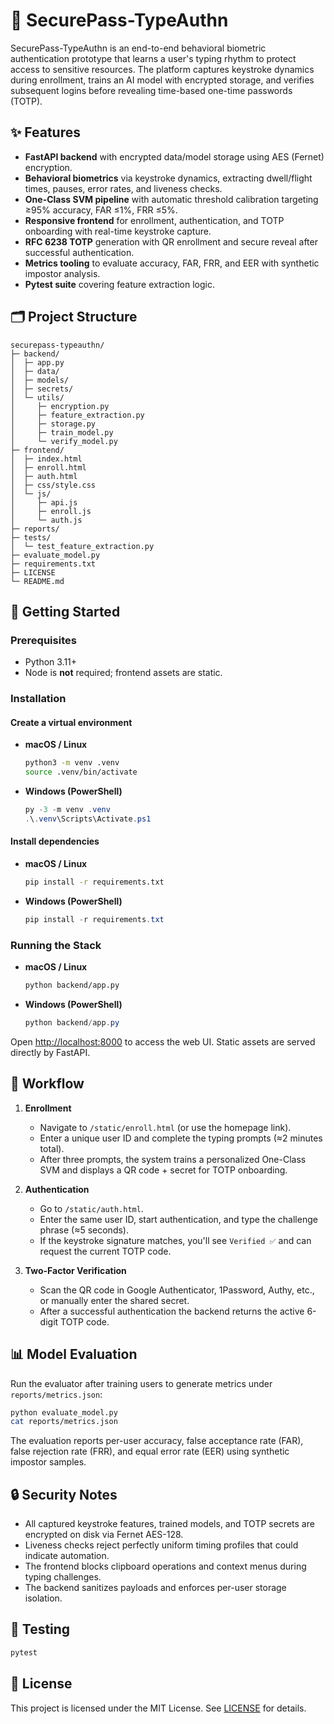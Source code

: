 # 🔐 SecurePass-TypeAuthn

SecurePass-TypeAuthn is an end-to-end behavioral biometric authentication prototype that learns a user's typing rhythm to protect access to sensitive resources. The platform captures keystroke dynamics during enrollment, trains an AI model with encrypted storage, and verifies subsequent logins before revealing time-based one-time passwords (TOTP).

## ✨ Features

- **FastAPI backend** with encrypted data/model storage using AES (Fernet) encryption.
- **Behavioral biometrics** via keystroke dynamics, extracting dwell/flight times, pauses, error rates, and liveness checks.
- **One-Class SVM pipeline** with automatic threshold calibration targeting ≥95% accuracy, FAR ≤1%, FRR ≤5%.
- **Responsive frontend** for enrollment, authentication, and TOTP onboarding with real-time keystroke capture.
- **RFC 6238 TOTP** generation with QR enrollment and secure reveal after successful authentication.
- **Metrics tooling** to evaluate accuracy, FAR, FRR, and EER with synthetic impostor analysis.
- **Pytest suite** covering feature extraction logic.

## 🗂️ Project Structure

```
securepass-typeauthn/
├─ backend/
│  ├─ app.py
│  ├─ data/
│  ├─ models/
│  ├─ secrets/
│  └─ utils/
│     ├─ encryption.py
│     ├─ feature_extraction.py
│     ├─ storage.py
│     ├─ train_model.py
│     └─ verify_model.py
├─ frontend/
│  ├─ index.html
│  ├─ enroll.html
│  ├─ auth.html
│  ├─ css/style.css
│  └─ js/
│     ├─ api.js
│     ├─ enroll.js
│     └─ auth.js
├─ reports/
├─ tests/
│  └─ test_feature_extraction.py
├─ evaluate_model.py
├─ requirements.txt
├─ LICENSE
└─ README.md
```

## 🚀 Getting Started

### Prerequisites

- Python 3.11+
- Node is **not** required; frontend assets are static.

### Installation

#### Create a virtual environment

- **macOS / Linux**

  ```bash
  python3 -m venv .venv
  source .venv/bin/activate
  ```

- **Windows (PowerShell)**

  ```powershell
  py -3 -m venv .venv
  .\.venv\Scripts\Activate.ps1
  ```

#### Install dependencies

- **macOS / Linux**

  ```bash
  pip install -r requirements.txt
  ```

- **Windows (PowerShell)**

  ```powershell
  pip install -r requirements.txt
  ```

### Running the Stack

- **macOS / Linux**

  ```bash
  python backend/app.py
  ```

- **Windows (PowerShell)**

  ```powershell
  python backend/app.py
  ```

Open [http://localhost:8000](http://localhost:8000) to access the web UI. Static assets are served directly by FastAPI.

## 🧪 Workflow

1. **Enrollment**
   - Navigate to `/static/enroll.html` (or use the homepage link).
   - Enter a unique user ID and complete the typing prompts (≈2 minutes total).
   - After three prompts, the system trains a personalized One-Class SVM and displays a QR code + secret for TOTP onboarding.

2. **Authentication**
   - Go to `/static/auth.html`.
   - Enter the same user ID, start authentication, and type the challenge phrase (≈5 seconds).
   - If the keystroke signature matches, you'll see `Verified ✅` and can request the current TOTP code.

3. **Two-Factor Verification**
   - Scan the QR code in Google Authenticator, 1Password, Authy, etc., or manually enter the shared secret.
   - After a successful authentication the backend returns the active 6-digit TOTP code.

## 📊 Model Evaluation

Run the evaluator after training users to generate metrics under `reports/metrics.json`:

```bash
python evaluate_model.py
cat reports/metrics.json
```

The evaluation reports per-user accuracy, false acceptance rate (FAR), false rejection rate (FRR), and equal error rate (EER) using synthetic impostor samples.

## 🔒 Security Notes

- All captured keystroke features, trained models, and TOTP secrets are encrypted on disk via Fernet AES-128.
- Liveness checks reject perfectly uniform timing profiles that could indicate automation.
- The frontend blocks clipboard operations and context menus during typing challenges.
- The backend sanitizes payloads and enforces per-user storage isolation.

## 🧰 Testing

```bash
pytest
```

## 📄 License

This project is licensed under the MIT License. See [LICENSE](LICENSE) for details.

